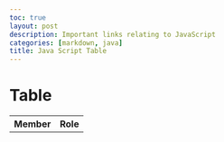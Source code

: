 ```yaml
---
toc: true
layout: post
description: Important links relating to JavaScript
categories: [markdown, java]
title: Java Script Table
---
```


<h1>Table </h1>
 
<table id = "mytable">
    <tr>
    <th> Member </th>
    <th> Role </th>
    </tr>  
</table>
<script>
    let big_dict = {
        "Quinn":"Scrum Master",
        "Yasha":"Dev-Op",
        "Aaron": "Backend Developer",
        "James" : "Frontend Developer"
    };
    var body = document.getElementsByTagName("body")[0];
 
    var tbl = document.getElementById("mytable");
    var tblBody = document.createElement("tbody");
 
    for (var j = 0; j < Object.keys(big_dict).length; j++) {
        var row = document.createElement("tr");
       
       
        obj = Object.keys(big_dict)[j];
        obj2 = big_dict[obj];
        var cell1 = document.createElement("td");
        var cellText1 = document.createTextNode(obj);
        var cell2 = document.createElement("td");
        var cellText2 = document.createTextNode(obj2);
 
        cell1.appendChild(cellText1);
        row.appendChild(cell1);
        cell2.appendChild(cellText2);
        row.appendChild(cell2);
 
 
      //row added to end of table body
      tblBody.appendChild(row);
    }
 
 
    tbl.appendChild(tblBody);
 
    body.appendChild(tbl);
 
    tbl.setAttribute("border", "2");
  </script>